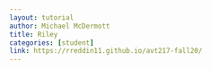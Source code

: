 ```yaml
---
layout: tutorial
author: Michael McDermott
title: Riley
categories: [student]
link: https://rreddin11.github.io/avt217-fall20/
---
```

